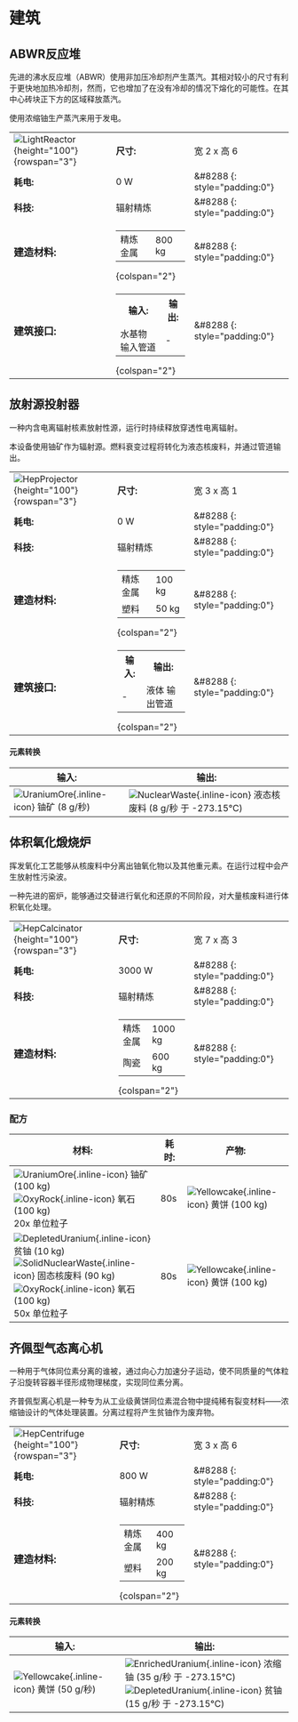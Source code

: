 # 建筑
## ABWR反应堆
先进的沸水反应堆（ABWR）使用非加压冷却剂产生蒸汽。其相对较小的尺寸有利于更快地加热冷却剂，然而，它也增加了在没有冷却的情况下熔化的可能性。在其中心砖块正下方的区域释放蒸汽。

使用浓缩铀生产蒸汽来用于发电。

| | | |
|-|-|-|
| ![LightReactor](/assets/images/buildings/LightReactor.png){height="100"} {rowspan="3"}|**尺寸:** | 宽 2 x 高 6|
|**耗电:**| 0 W|&#8288 {: style="padding:0"}|
|**科技:**| 辐射精炼|&#8288 {: style="padding:0"}| 
|**<font size="+1">建造材料:</font>**|<table><tr><td>精炼金属</td><td>800 kg</td></tr></table> {colspan="2"} |&#8288 {: style="padding:0"}|
| **<font size="+1">建筑接口:</font>** |<table><tr><th>输入:</th><th>输出:</th></tr><tr><td>水基物 输入管道</td><td>-</td></tr></table> {colspan="2"}|&#8288 {: style="padding:0"}|


## 放射源投射器
一种内含电离辐射核素放射性源，运行时持续释放穿透性电离辐射。

本设备使用铀矿作为辐射源。燃料衰变过程将转化为液态核废料，并通过管道输出。

| | | |
|-|-|-|
| ![HepProjector](/assets/images/buildings/HepProjector.png){height="100"} {rowspan="3"}|**尺寸:** | 宽 3 x 高 1|
|**耗电:**| 0 W|&#8288 {: style="padding:0"}|
|**科技:**| 辐射精炼|&#8288 {: style="padding:0"}| 
|**<font size="+1">建造材料:</font>**|<table><tr><td>精炼金属</td><td>100 kg</td></tr><tr><td>塑料</td><td>50 kg</td></tr></table> {colspan="2"} |&#8288 {: style="padding:0"}|
| **<font size="+1">建筑接口:</font>** |<table><tr><th>输入:</th><th>输出:</th></tr><tr><td>-</td><td>液体 输出管道</td></tr></table> {colspan="2"}|&#8288 {: style="padding:0"}|

#### 元素转换
|输入:|输出:|
|-|-|
| ![UraniumOre](/assets/images/elements/UraniumOre.png){.inline-icon} 铀矿 (8 g/秒)<br>| ![NuclearWaste](/assets/images/elements/NuclearWaste.png){.inline-icon} 液态核废料 (8 g/秒 于 -273.15°C)<br>|



## 体积氧化煅烧炉
挥发氧化工艺能够从核废料中分离出铀氧化物以及其他重元素。在运行过程中会产生放射性污染波。

一种先进的窑炉，能够通过交替进行氧化和还原的不同阶段，对大量核废料进行体积氧化处理。

| | | |
|-|-|-|
| ![HepCalcinator](/assets/images/buildings/HepCalcinator.png){height="100"} {rowspan="3"}|**尺寸:** | 宽 7 x 高 3|
|**耗电:**| 3000 W|&#8288 {: style="padding:0"}|
|**科技:**| 辐射精炼|&#8288 {: style="padding:0"}| 
|**<font size="+1">建造材料:</font>**|<table><tr><td>精炼金属</td><td>1000 kg</td></tr><tr><td>陶瓷</td><td>600 kg</td></tr></table> {colspan="2"} |&#8288 {: style="padding:0"}|

### 配方
|材料:| 耗时: | 产物:|
|-|-|-|
| ![UraniumOre](/assets/images/elements/UraniumOre.png){.inline-icon} 铀矿 (100 kg)<br> ![OxyRock](/assets/images/elements/OxyRock.png){.inline-icon} 氧石 (100 kg)<br>20x 单位粒子<br>|80s| ![Yellowcake](/assets/images/elements/Yellowcake.png){.inline-icon} 黄饼 (100 kg)<br>|
| ![DepletedUranium](/assets/images/elements/DepletedUranium.png){.inline-icon} 贫铀 (10 kg)<br> ![SolidNuclearWaste](/assets/images/elements/SolidNuclearWaste.png){.inline-icon} 固态核废料 (90 kg)<br> ![OxyRock](/assets/images/elements/OxyRock.png){.inline-icon} 氧石 (100 kg)<br>50x 单位粒子<br>|80s| ![Yellowcake](/assets/images/elements/Yellowcake.png){.inline-icon} 黄饼 (100 kg)<br>|



## 齐佩型气态离心机
一种用于气体同位素分离的谁被，通过向心力加速分子运动，使不同质量的气体粒子沿旋转容器半径形成物理梯度，实现同位素分离。

齐普佩型离心机是一种专为从工业级黄饼同位素混合物中提纯稀有裂变材料——浓缩铀设计的气体处理装置。分离过程将产生贫铀作为废弃物。

| | | |
|-|-|-|
| ![HepCentrifuge](/assets/images/buildings/HepCentrifuge.png){height="100"} {rowspan="3"}|**尺寸:** | 宽 3 x 高 6|
|**耗电:**| 800 W|&#8288 {: style="padding:0"}|
|**科技:**| 辐射精炼|&#8288 {: style="padding:0"}| 
|**<font size="+1">建造材料:</font>**|<table><tr><td>精炼金属</td><td>400 kg</td></tr><tr><td>塑料</td><td>200 kg</td></tr></table> {colspan="2"} |&#8288 {: style="padding:0"}|

#### 元素转换
|输入:|输出:|
|-|-|
| ![Yellowcake](/assets/images/elements/Yellowcake.png){.inline-icon} 黄饼 (50 g/秒)<br>| ![EnrichedUranium](/assets/images/elements/EnrichedUranium.png){.inline-icon} 浓缩铀 (35 g/秒 于 -273.15°C)<br> ![DepletedUranium](/assets/images/elements/DepletedUranium.png){.inline-icon} 贫铀 (15 g/秒 于 -273.15°C)<br>|



